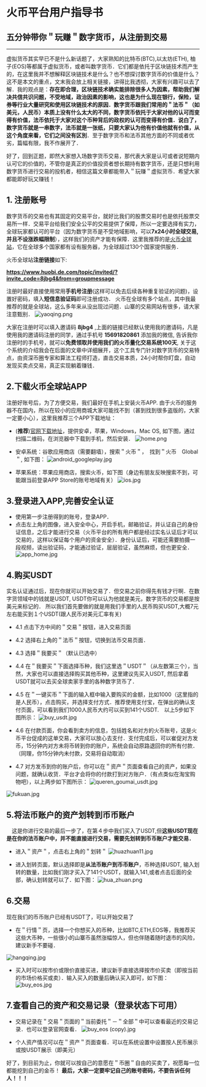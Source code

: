 # 火币平台用户指导书
## 五分钟带你＂玩赚＂数字货币，从注册到交易
----
虚拟货币其实早已不是什么新话题了，大家熟知的比特币(BTC),以太坊(ETH), 柚子(EOS)等都属于虚拟货币，或者叫数字货币．它们都是依托于区块链技术而产生的，在这里我并不想解释区块链技术是什么？也不想探讨数字货币的价值是什么？这不是本文的重点，文末我会放上相关链接，讲得比我透彻，大家有兴趣可以去了解．我的观点是：**存在即合理，区块链技术确实能排除很多人为因素，帮助我们解决共信共识问题，不受地域，政治因素的影响，这也是为什么现在银行，保险，证券等行业大量研究和使用区块链技术的原因．数字货币跟我们常用的＂法币＂（如美元，人民币）本质上没有什么太大的不同，数字货币依托于大家对他的认可而变得有价值，法币依托于大家对这个币种背后的政权的认可而变得有价值．说白了，数字货币就是一串数字，法币就是一张纸，只要大家认为他有价值他就有价值，从这个角度来看，它们之间没有区別**．至于数字货币和法币其他方面的不同或者优劣，篇幅有限，我不作展开了．

好了，回到正题，即然大家想入场数字货币交易，那代表大家是认可或者说短期内认可它的价值的，不管你是真正的价值投资者想长期持有数字货币，还是只想利用数字货币进行交易的投机者，相信这篇文章都能带入＂玩赚＂虚拟货币．希望大家都能即好玩又赚钱！

## 1. 注册账号
数字货币的交易也有其固定的交易平台，就好比我们的股票交易时也是依托股票交易所一样．交易平台给我们安全公平的交易提供了保障，所以一定要选择有实力，全球玩家都认可的平台（因为数字货币是不受地域影响，可以**7x24小时全球交易,并且不设涨跌幅限制**），这样我们的资产才能有保障．这里我推荐的是[火币全球站](https://www.huobi.co/zh-cn/)，它在全球多个国家都有设有服务器，为全球超过130个国家提供服务．

火币全球站**注册链接**如下:

**https://www.huobi.de.com/topic/invited/?invite_code=8jbg4&from=groupmessage**

注册时最好直接使用常用**手机号注册**(这样可以免去后续各种重复验证的问题)，设置好密码，填入**短信息验证码**即可注册成功．
火币在全球有多个站点，其中我最推荐的就是全球站，这么多年来从没出现过问题．山寨的交易网站有很多，请大家注意甄别．
![yaoqing.png](https://upload-images.jianshu.io/upload_images/579770-02f3c50771214895.png?imageMogr2/auto-orient/strip%7CimageView2/2/w/1240)

大家在注册时可以填入邀请码 **8jbg4** ,上面的链接已经默认使用我的邀请码，凡是使用我的邀请码注册的同学，通过手机号 **15691820861** 添加我的微信, 告诉我你注册时的手机号，就可以**免费领取并使用我们的火币量化交易系统100天**,  关于这个系统的介绍我会在后面的文章中详细展开，这个工具专门针对数字货币的交易特点，由资深币圈专家和算法工程师打造，直击交易本质，24小时帮你盯盘，自动发现买卖点交易，真正实现躺着赚钱．

## 2.下载火币全球站APP
注册好账号后，为了方便交易，我们最好在手机上安装火币APP. 由于火币的服务器不在国内，所以在较小的应用商城大家可能找不到（甚到找到很多盗版的，大家一定要小心），这里我推荐三个APP下载地址：

- (**推荐**)[官网下载地址](https://www.huobi.co/zh-cn/)，提供安卓，苹果，Windows，Mac OS, 如下图，通过扫描二维码，在浏览器中下载到手机，然后安装．
![home.png](https://upload-images.jianshu.io/upload_images/579770-65648c8544bd3839.png?imageMogr2/auto-orient/strip%7CimageView2/2/w/1240)


- 安卓系统：谷歌应用商店（需要翻墙），搜索＂火币＂，　找到＂火币　Global＂, 如下图：
![android_googleplay.jpg](https://upload-images.jianshu.io/upload_images/579770-a8328af892f92cb3.jpg?imageMogr2/auto-orient/strip%7CimageView2/2/w/1240)


- 苹果系统：苹果应用商店，搜索火币，如下图（身边有朋友反映搜索不到，可能跟当前登录APP Store的账号地域有关）
![ios.jpg](https://upload-images.jianshu.io/upload_images/579770-7423ff5c899871db.jpg?imageMogr2/auto-orient/strip%7CimageView2/2/w/1240)


## 3.登录进入APP,完善安全认证
- 使用第一步注册得到的账号，登录APP．
- 点击左上角的图像，进入安全中心，开启手机，邮箱验证，并认证自己的身份证信息，之后才能进行交易（火币平台的所有用户都是经过实名认证后才可以交易的，这样以保证每个用户的资金安全）．身份认证后，可能还需要拍摄一段视频，读出验证码，才能通过验证，层层验证，虽然麻烦，但也更安全．
![app_home.jpg](https://upload-images.jianshu.io/upload_images/579770-92a8778f9a2c0b91.jpg?imageMogr2/auto-orient/strip%7CimageView2/2/w/1240)


## 4.购买USDT
实名认证通过后，现在你就可以开始交易了．但交易之前你得先有钱才行啊．在数字货领域中的钱就是USDT, USDT你可以认为他就是美元，数字货币的交易都是按美元来标记的．
所以我们首先要做的就是用我们手里的人民币购买USDT,大概7元左右能买到１个USDT(跟人民币对美元汇率有关)
- 4.1 点击下方中间的＂交易＂按钮，进入交易页面
- 4.2 选择右上角的＂法币＂按钮，切换到法币交易页面．
- 4.3 选择＂我要买＂（默认已选中）
- 4.4 在＂我要买＂下面选择币种，我们这里选＂USDT＂（从左数第三个），当然，大家也可以直接选择购买其他币种，这里建议先买入USDT, 然后拿着USDT就可以去买全球卖家手里的各种数字货币了．
- 4.5 在＂一键买币＂下面的输入框中输入要购买的金额，比如1000（这里指的是人民币），点击购买，并选择支付方式．推荐使用支付宝，在弹出的确认支付页面，可以看到我们1000人民币大约可以买到141个USDT.　以上5步如下图所示：
![buy_usdt.jpg](https://upload-images.jianshu.io/upload_images/579770-0e8173a2e4a875f2.jpg?imageMogr2/auto-orient/strip%7CimageView2/2/w/1240)

- 4.6 在付款页面，你会看到卖方的信息，包括姓名和对方的火币账号，这是火币平台促成的这单交易，大家可以放心去支付．支付完成后，可以崔促对方发币，15分钟内对方未将币转到你的账户，系统会自动原路退回你的所有付款．（同理，你15分钟内未付款，交易将自动取消）
- 4.7 对方发币到你的账户后，你可以在＂资产＂页面查看自己的资产，如果没问题，就确认收货．平台才会将你的付款打到对方账户．（有点类似在淘宝购物吧），以上两步如下图所示：
![queren_goumai_usdt.jpg](https://upload-images.jianshu.io/upload_images/579770-33f0bf157c940db3.jpg?imageMogr2/auto-orient/strip%7CimageView2/2/w/1240)

![fukuan.jpg](https://upload-images.jianshu.io/upload_images/579770-62f6d82c010cb5c1.jpg?imageMogr2/auto-orient/strip%7CimageView2/2/w/1240)


## 5.将法币账户的资产划转到币币账户
　这是你进行交易的最后一步了，在第４步中我们买入了USDT,但**这些USDT现在是在你的法币账户中，并不能直接进行交易，需要先划转到币币账户才能交易．**
- 进入＂资产＂，点击右上角的＂划转＂
![huazhuan11.jpg](https://upload-images.jianshu.io/upload_images/579770-4156f899b7d3fca9.jpg?imageMogr2/auto-orient/strip%7CimageView2/2/w/1240)

- 进入划转页面，默认选择即是**从法币账户到币币账户**，币种选择USDT, 输入划转的数量，比如我们刚才买入了141个USDT，就输入141,或者点击后面的全部，确认划转就可以了．如下图：
![hua_zhuan.png](https://upload-images.jianshu.io/upload_images/579770-b82ecb26fcbdc4ed.png?imageMogr2/auto-orient/strip%7CimageView2/2/w/1240)


## 6.交易
现在我们的币币账户已经有USDT了，可以开始交易了
- 在＂行情＂页，选择一个你想买入的币种，比如BTC,ETH,EOS等，我推荐买这些大币种，一些很小的山寨币虽然涨幅惊人，但也伴随着随时退市的风险，建议新手不要碰．

![hangqing.jpg](https://upload-images.jianshu.io/upload_images/579770-b26c1d9d5444d38f.jpg?imageMogr2/auto-orient/strip%7CimageView2/2/w/1240)

- 买入时可以按市价或限价直接买进，建议新手直接选择按市价买卖（即按当前的市场价格买或卖）．输入买入的数量后确认买入即可，如下图：
![buy_eos.jpg](https://upload-images.jianshu.io/upload_images/579770-3f0db9c45f2f0182.jpg?imageMogr2/auto-orient/strip%7CimageView2/2/w/1240)



## 7.查看自己的资产和交易记录（登录状态下可用）
- 交易记录在＂交易＂页面的＂当前委托＂－＂全部＂中可以查看最近的交易记录．也可以登录官网查看．
![buy_eos (copy).jpg](https://upload-images.jianshu.io/upload_images/579770-828bc269163ae66b.jpg?imageMogr2/auto-orient/strip%7CimageView2/2/w/1240)

- 个人资产情况可以在＂资产＂页面查看．可以在系统设置中设置按人民币展示或按USDT展示（即美元）

好了，到目前为止，你就可以按自己的意愿在＂币圈＂自由的买卖了，祝愿每一位都能挖到自己的金币！
**最后，大家一定要牢记自己的账号密码，不要告诉任何人！！！**
